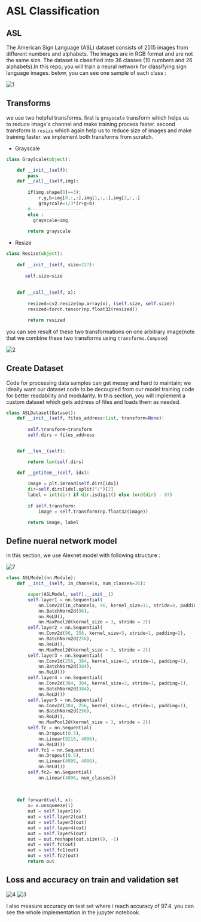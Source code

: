 # ASL Classification

## ASL 
The American Sign Language (ASL) dataset consists of 2515 images from different numbers and alphabets. The images are in RGB format and are not the same size. The dataset is classified into 36 classes (10 numbers and 26 alphabets).In this repo, you will train a neural network for classifying sign language images. below, you can see one sample of each class : 


![1](https://user-images.githubusercontent.com/67091916/219327275-3dd726a8-bedf-4e34-8af8-e734afaffc67.png)


## Transforms 
we use two helpful transforms. first is `grayscale` transform which helps us to reduce image's channel and make training process faster. 
second transform is `resize` which again help us to reduce size of images and make training faster. we implement both transforms from scratch.

- Grayscale
```python
class GrayScale(object):

    def __init__(self):
        pass
    def __call__(self,img):
        
        if(img.shape[0]==3):
            r,g,b=img[0,:,:],img[1,:,:],img[2,:,:]
            grayscale=1/3*(r+g+b)
        #--------------------    
        else : 
          grayscale=img    
        
        return grayscale
```

- Resize

```python
class Resize(object):
    
    def __init__(self, size=227):
        
       self.size=size
    
  
    def __call__(self, x):
    
        resized=cv2.resize(np.array(x), (self.size, self.size))
        resized=torch.tensor(np.float32(resized))

        return resized
```        

you can see result of these two transformations on one arbitrary image(note that we combine these two transforms using `transforms.Compose`)

![2](https://user-images.githubusercontent.com/67091916/219327284-c1a7313a-5660-427d-9580-ff2e4985c96c.png)

## Create Dataset 

Code for processing data samples can get messy and hard to maintain; we ideally want our dataset code to be decoupled from our model training code for better readability and modularity.
In this section, you will implement a custom dataset which gets address of files and loads them as needed.


```python
class ASLDataset(Dataset):
    def __init__(self, files_address:list, transform=None):
        
        self.transform=transform
        self.dirs = files_address


    def __len__(self):

        return len(self.dirs)

    def __getitem__(self, idx):
      
        image = plt.imread(self.dirs[idx])
        dir=self.dirs[idx].split("/")[2]
        label = int(dir) if dir.isdigit() else (ord(dir) - 87)
       
        if self.transform:
            image = self.transform(np.float32(image))

        return image, label
```   

## Define nueral network model 

in this section, we use Alexnet model with following structure : 

![7](https://user-images.githubusercontent.com/67091916/219330414-4829f6e3-5600-4f10-be2c-62114a17b09d.png)



```python
class ASLModel(nn.Module):
    def __init__(self, in_channels, num_classes=36):

        super(ASLModel, self).__init__()
        self.layer1 = nn.Sequential(
            nn.Conv2d(in_channels, 96, kernel_size=11, stride=4, padding=0),
            nn.BatchNorm2d(96),
            nn.ReLU(),
            nn.MaxPool2d(kernel_size = 3, stride = 2))
        self.layer2 = nn.Sequential(
            nn.Conv2d(96, 256, kernel_size=5, stride=1, padding=2),
            nn.BatchNorm2d(256),
            nn.ReLU(),
            nn.MaxPool2d(kernel_size = 3, stride = 2))
        self.layer3 = nn.Sequential(
            nn.Conv2d(256, 384, kernel_size=3, stride=1, padding=1),
            nn.BatchNorm2d(384),
            nn.ReLU())
        self.layer4 = nn.Sequential(
            nn.Conv2d(384, 384, kernel_size=3, stride=1, padding=1),
            nn.BatchNorm2d(384),
            nn.ReLU())
        self.layer5 = nn.Sequential(
            nn.Conv2d(384, 256, kernel_size=3, stride=1, padding=1),
            nn.BatchNorm2d(256),
            nn.ReLU(),
            nn.MaxPool2d(kernel_size = 3, stride = 2))
        self.fc = nn.Sequential(
            nn.Dropout(0.5),
            nn.Linear(9216, 4096),
            nn.ReLU())
        self.fc1 = nn.Sequential(
            nn.Dropout(0.5),
            nn.Linear(4096, 4096),
            nn.ReLU())
        self.fc2= nn.Sequential(
            nn.Linear(4096, num_classes))
            
        
           
    def forward(self, x):
        x= x.unsqueeze(1)
        out = self.layer1(x)
        out = self.layer2(out)
        out = self.layer3(out)
        out = self.layer4(out)
        out = self.layer5(out)
        out = out.reshape(out.size(0), -1)
        out = self.fc(out)
        out = self.fc1(out)
        out = self.fc2(out)
        return out

```   
## Loss and accuracy on train and validation set 

![4](https://user-images.githubusercontent.com/67091916/219331148-ebd46f0f-f358-48aa-b833-e54e9f3df969.png)
![3](https://user-images.githubusercontent.com/67091916/219331155-340d4247-afa0-4296-8968-8d89da10b44e.png)

I also measure accuracy on test set where i reach accuracy of 97.4. you can see the whole implementation in the jupyter notebook.  
